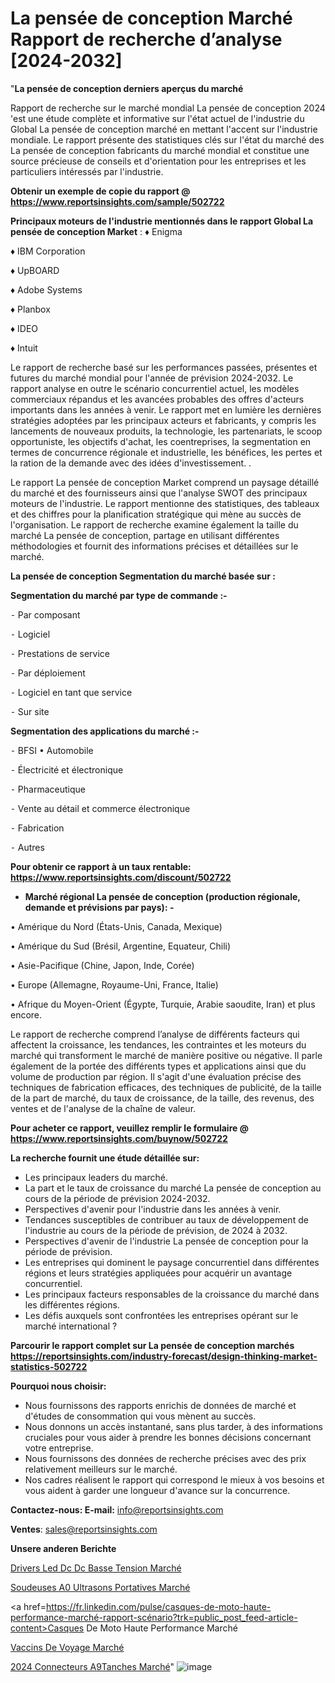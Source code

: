 # La pensée de conception Marché Rapport de recherche d’analyse [2024-2032]

"<strong>La pensée de conception derniers aperçus du marché</strong>

Rapport de recherche sur le marché mondial La pensée de conception 2024 'est une étude complète et informative sur l'état actuel de l'industrie du Global La pensée de conception marché en mettant l'accent sur l'industrie mondiale. Le rapport présente des statistiques clés sur l'état du marché des La pensée de conception fabricants du marché mondial et constitue une source précieuse de conseils et d'orientation pour les entreprises et les particuliers intéressés par l'industrie.

<strong>Obtenir un exemple de copie du rapport @ <a href=https://www.reportsinsights.com/sample/502722>https://www.reportsinsights.com/sample/502722</a></strong>

<strong>Principaux moteurs de l'industrie mentionnés dans le rapport Global La pensée de conception Market</strong> :
♦ Enigma

♦ IBM Corporation

♦ UpBOARD

♦ Adobe Systems

♦ Planbox

♦ IDEO

♦ Intuit

Le rapport de recherche basé sur les performances passées, présentes et futures du marché mondial pour l'année de prévision 2024-2032. Le rapport analyse en outre le scénario concurrentiel actuel, les modèles commerciaux répandus et les avancées probables des offres d'acteurs importants dans les années à venir. Le rapport met en lumière les dernières stratégies adoptées par les principaux acteurs et fabricants, y compris les lancements de nouveaux produits, la technologie, les partenariats, le scoop opportuniste, les objectifs d'achat, les coentreprises, la segmentation en termes de concurrence régionale et industrielle, les bénéfices, les pertes et la ration de la demande avec des idées d'investissement. .

Le rapport La pensée de conception Market comprend un paysage détaillé du marché et des fournisseurs ainsi que l'analyse SWOT des principaux moteurs de l'industrie. Le rapport mentionne des statistiques, des tableaux et des chiffres pour la planification stratégique qui mène au succès de l'organisation. Le rapport de recherche examine également la taille du marché La pensée de conception, partage en utilisant différentes méthodologies et fournit des informations précises et détaillées sur le marché.

<strong>La pensée de conception Segmentation du marché basée sur :</strong>

<strong>Segmentation du marché par type de commande :-</strong>

⁃ Par composant

⁃ Logiciel

⁃ Prestations de service

⁃ Par déploiement

⁃ Logiciel en tant que service

⁃ Sur site

<strong>Segmentation des applications du marché :-</strong>

⁃ BFSI
• Automobile

⁃ Électricité et électronique

⁃ Pharmaceutique

⁃ Vente au détail et commerce électronique

⁃ Fabrication

⁃ Autres

<strong>Pour obtenir ce rapport à un taux rentable: <a href=https://www.reportsinsights.com/discount/502722>https://www.reportsinsights.com/discount/502722</a></strong>
<ul>
  <li><strong>Marché régional La pensée de conception (production régionale, demande et prévisions par pays): -</strong></li>
</ul>
• Amérique du Nord (États-Unis, Canada, Mexique)

• Amérique du Sud (Brésil, Argentine, Equateur, Chili)

• Asie-Pacifique (Chine, Japon, Inde, Corée)

• Europe (Allemagne, Royaume-Uni, France, Italie)

• Afrique du Moyen-Orient (Égypte, Turquie, Arabie saoudite, Iran) et plus encore.

Le rapport de recherche comprend l’analyse de différents facteurs qui affectent la croissance, les tendances, les contraintes et les moteurs du marché qui transforment le marché de manière positive ou négative. Il parle également de la portée des différents types et applications ainsi que du volume de production par région. Il s'agit d'une évaluation précise des techniques de fabrication efficaces, des techniques de publicité, de la taille de la part de marché, du taux de croissance, de la taille, des revenus, des ventes et de l'analyse de la chaîne de valeur.

<strong>Pour acheter ce rapport, veuillez remplir le formulaire @   <a href=https://www.reportsinsights.com/buynow/502722>https://www.reportsinsights.com/buynow/502722</a></strong>

<strong>La recherche fournit une étude détaillée sur:</strong>
<ul>
  <li>Les principaux leaders du marché.</li>
  <li>La part et le taux de croissance du marché La pensée de conception au cours de la période de prévision 2024-2032.</li>
  <li>Perspectives d'avenir pour l'industrie dans les années à venir.</li>
  <li>Tendances susceptibles de contribuer au taux de développement de l'industrie au cours de la période de prévision, de 2024 à 2032.</li>
  <li>Perspectives d'avenir de l'industrie La pensée de conception pour la période de prévision.</li>
  <li>Les entreprises qui dominent le paysage concurrentiel dans différentes régions et leurs stratégies appliquées pour acquérir un avantage concurrentiel.</li>
  <li>Les principaux facteurs responsables de la croissance du marché dans les différentes régions.</li>
  <li>Les défis auxquels sont confrontées les entreprises opérant sur le marché international ?</li>
</ul>

<strong>Parcourir le rapport complet sur La pensée de conception marchés <a href=https://reportsinsights.com/industry-forecast/design-thinking-market-statistics-502722>https://reportsinsights.com/industry-forecast/design-thinking-market-statistics-502722</a></strong>

<strong>Pourquoi nous choisir:</strong>
<ul>
  <li>Nous fournissons des rapports enrichis de données de marché et d'études de consommation qui vous mènent au succès.</li>
  <li>Nous donnons un accès instantané, sans plus tarder, à des informations cruciales pour vous aider à prendre les bonnes décisions concernant votre entreprise.</li>
  <li>Nous fournissons des données de recherche précises avec des prix relativement meilleurs sur le marché.</li>
  <li>Nos cadres réalisent le rapport qui correspond le mieux à vos besoins et vous aident à garder une longueur d'avance sur la concurrence.</li>
</ul>
<strong>Contactez-nous:
</strong><strong>E-mail:</strong> <a href=mailto:info@reportsinsights.com>info@reportsinsights.com</a>

<strong>Ventes</strong>: <a href=mailto:sales@reportsinsights.com>sales@reportsinsights.com</a>

<strong>Unsere anderen Berichte</strong>

<a href=https://www.linkedin.com/pulse/drivers-led-dc-dc-basse-tension-march%C3%A9-2024-part-kfnlc/>Drivers Led Dc Dc Basse Tension Marché</a>

<a href=https://www.linkedin.com/pulse/soudeuses-%C3%A0-ultrasons-portatives-march%C3%A9-2024-pl7tc/>Soudeuses A0 Ultrasons Portatives Marché</a>

<a href=https://fr.linkedin.com/pulse/casques-de-moto-haute-performance-marché-rapport-scénario?trk=public_post_feed-article-content>Casques De Moto Haute Performance Marché</a>

<a href=https://www.linkedin.com/pulse/vaccins-de-voyage-march%C3%A9-perspectives-lindustrie-lpmzc/>Vaccins De Voyage Marché</a>

<a href=https://www.linkedin.com/pulse/2024-connecteurs-%C3%A9tanches-march%C3%A9-analyse-8sbxc/>2024 Connecteurs A9Tanches Marché</a>"
![image](https://github.com/daminid12/RImarket/assets/158430485/3af44329-1ed3-48f2-8613-927310813c4c)
